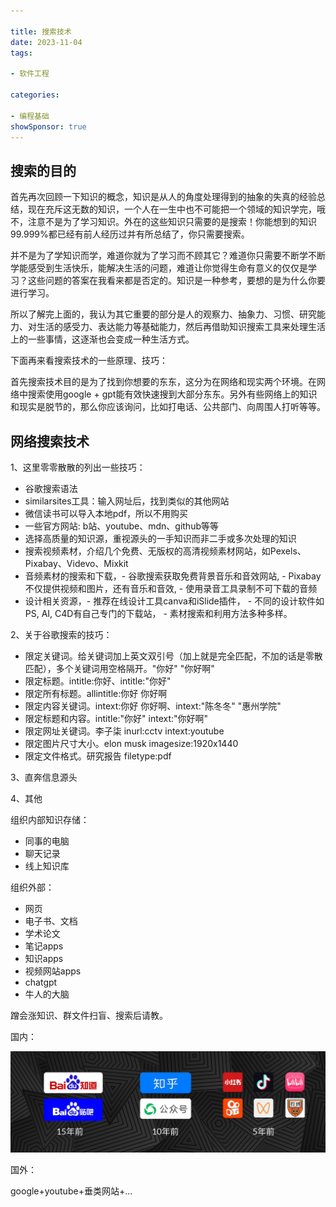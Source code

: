```yaml
---

title: 搜索技术
date: 2023-11-04
tags: 

- 软件工程

categories:

- 编程基础
showSponsor: true
---
```


## 搜索的目的

首先再次回顾一下知识的概念，知识是从人的角度处理得到的抽象的失真的经验总结，现在充斥这无数的知识，一个人在一生中也不可能把一个领域的知识学完，哦不，注意不是为了学习知识。外在的这些知识只需要的是搜索！你能想到的知识99.999%都已经有前人经历过并有所总结了，你只需要搜索。

并不是为了学知识而学，难道你就为了学习而不顾其它？难道你只需要不断学不断学能感受到生活快乐，能解决生活的问题，难道让你觉得生命有意义的仅仅是学习？这些问题的答案在我看来都是否定的。知识是一种参考，要想的是为什么你要进行学习。

所以了解完上面的，我认为其它重要的部分是人的观察力、抽象力、习惯、研究能力、对生活的感受力、表达能力等基础能力，然后再借助知识搜索工具来处理生活上的一些事情，这逐渐也会变成一种生活方式。

下面再来看搜索技术的一些原理、技巧：

首先搜索技术目的是为了找到你想要的东东，这分为在网络和现实两个环境。在网络中搜索使用google + gpt能有效快速搜到大部分东东。另外有些网络上的知识和现实是脱节的，那么你应该询问，比如打电话、公共部门、向周围人打听等等。

## 网络搜索技术

1、这里零零散散的列出一些技巧：

- 谷歌搜索语法
- similarsites工具：输入网址后，找到类似的其他网站
- 微信读书可以导入本地pdf，所以不用购买
- 一些官方网站: b站、youtube、mdn、github等等
- 选择高质量的知识源，重视源头的一手知识而非二手或多次处理的知识
- 搜索视频素材，介绍几个免费、无版权的高清视频素材网站，如Pexels、Pixabay、Videvo、Mixkit
- 音频素材的搜索和下载，\- 谷歌搜索获取免费背景音乐和音效网站, - Pixabay不仅提供视频和图片，还有音乐和音效, - 使用录音工具录制不可下载的音频
- 设计相关资源，\- 推荐在线设计工具canva和iSlide插件， - 不同的设计软件如PS, AI, C4D有自己专门的下载站， - 素材搜索和利用方法多种多样。



2、关于谷歌搜索的技巧：

- 限定关键词。给关键词加上英文双引号（加上就是完全匹配，不加的话是零散匹配），多个关键词用空格隔开。"你好" "你好啊"
- 限定标题。intitle:你好、intitle:"你好"
- 限定所有标题。allintitle:你好 你好啊
- 限定内容关键词。intext:你好 你好啊、intext:"陈冬冬" "惠州学院"
- 限定标题和内容。intitle:"你好" intext:"你好啊"
- 限定网址关键词。李子柒 inurl:cctv intext:youtube
- 限定图片尺寸大小。elon musk imagesize:1920x1440
- 限定文件格式。研究报告 filetype:pdf



3、直奔信息源头



4、其他

组织内部知识存储：

- 同事的电脑
- 聊天记录
- 线上知识库

组织外部：

- 网页
- 电子书、文档
- 学术论文
- 笔记apps
- 知识apps
- 视频网站apps
- chatgpt
- 牛人的大脑

蹭会涨知识、群文件扫盲、搜索后请教。

国内：

![image-20231104151048321](./image-20231104151048321.png)

国外：

google+youtube+垂类网站+...
